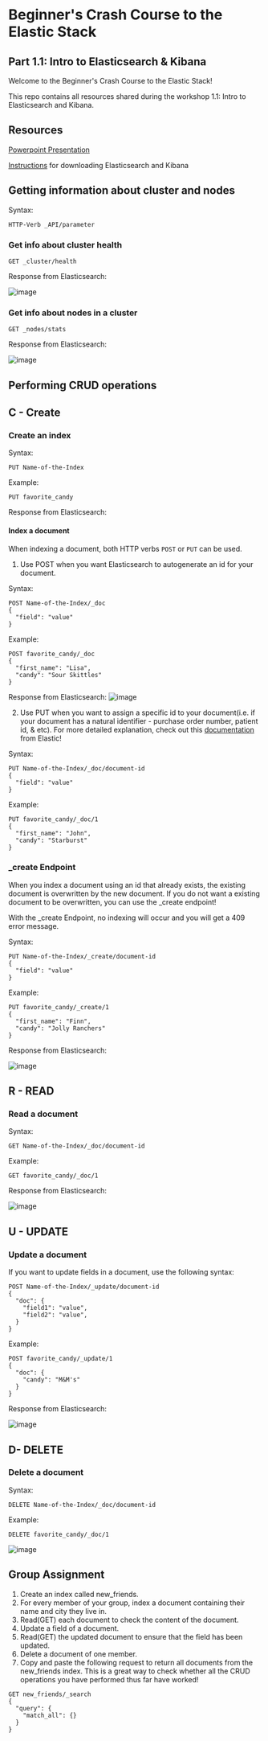 # Beginner's Crash Course to the Elastic Stack
## Part 1.1: Intro to Elasticsearch & Kibana

Welcome to the Beginner's Crash Course to the Elastic Stack!

This repo contains all resources shared during the workshop 1.1: Intro to Elasticsearch and Kibana.

## Resources

[Powerpoint Presentation]()

[Instructions](https://dev.to/elastic/downloading-elasticsearch-and-kibana-macos-linux-and-windows-1mmo) for downloading Elasticsearch and Kibana

## Getting information about cluster and nodes
Syntax: 
```
HTTP-Verb _API/parameter
```
### Get info about cluster health
```
GET _cluster/health
```
Response from Elasticsearch:

![image](https://user-images.githubusercontent.com/60980933/101955613-64bd9000-3bbb-11eb-89da-564dd8680155.png)

### Get info about nodes in a cluster
```
GET _nodes/stats
```
Response from Elasticsearch:

![image](https://user-images.githubusercontent.com/60980933/101932662-5742de80-3b98-11eb-941c-7b654b16858c.png)

## Performing CRUD operations

## C - Create
### Create an index
Syntax:
```
PUT Name-of-the-Index
```
Example:
```
PUT favorite_candy
```

Response from Elasticsearch:

#### Index a document
When indexing a document, both HTTP verbs `POST` or `PUT` can be used. 

1) Use POST when you want Elasticsearch to autogenerate an id for your document. 

Syntax:
```
POST Name-of-the-Index/_doc
{
  "field": "value"
}
````
Example:
```
POST favorite_candy/_doc
{
  "first_name": "Lisa",
  "candy": "Sour Skittles"
}
```
Response from Elasticsearch:
![image](https://user-images.githubusercontent.com/60980933/101933971-2d8ab700-3b9a-11eb-99a4-7d34b9819050.png)

2) Use PUT when you want to assign a specific id to your document(i.e. if your document has a natural identifier - purchase order number, patient id, & etc).
For more detailed explanation, check out this [documentation](https://www.elastic.co/guide/en/elasticsearch/guide/current/index-doc.html) from Elastic! 

Syntax:
```
PUT Name-of-the-Index/_doc/document-id
{
  "field": "value"
}
```
Example:
```
PUT favorite_candy/_doc/1
{
  "first_name": "John",
  "candy": "Starburst"
}
```
### _create Endpoint
When you index a document using an id that already exists, the existing document is overwritten by the new document. 
If you do not want a existing document to be overwritten, you can use the _create endpoint! 

With the _create Endpoint, no indexing will occur and you will get a 409 error message. 

Syntax:
```
PUT Name-of-the-Index/_create/document-id
{
  "field": "value"
}
```
Example:
```
PUT favorite_candy/_create/1
{
  "first_name": "Finn",
  "candy": "Jolly Ranchers"
}
```

Response from Elasticsearch:

![image](https://user-images.githubusercontent.com/60980933/101937947-cf60d280-3b9f-11eb-8341-316ec4a69b35.png)

## R - READ
### Read a document 
Syntax:
```
GET Name-of-the-Index/_doc/document-id
```
Example:
```
GET favorite_candy/_doc/1
```
Response from Elasticsearch:

![image](https://user-images.githubusercontent.com/60980933/101935925-0d102c00-3b9d-11eb-9620-1b642364ef6a.png)

## U - UPDATE
### Update a document

If you want to update fields in a document, use the following syntax:
```
POST Name-of-the-Index/_update/document-id
{
  "doc": {
    "field1": "value",
    "field2": "value",
  }
} 
```
Example:
```
POST favorite_candy/_update/1
{
  "doc": {
    "candy": "M&M's"
  }
}
```

Response from Elasticsearch:

![image](https://user-images.githubusercontent.com/60980933/101938690-05528680-3ba1-11eb-8eec-8e2dce678405.png)

## D- DELETE
### Delete a document

Syntax:
```
DELETE Name-of-the-Index/_doc/document-id
```
Example:
```
DELETE favorite_candy/_doc/1
```
![image](https://user-images.githubusercontent.com/60980933/101939174-dab4fd80-3ba1-11eb-93fe-de682853bae4.png)

## Group Assignment
1. Create an index called new_friends.
2. For every member of your group, index a document containing their name and city they live in. 
3. Read(GET) each document to check the content of the document.
4. Update a field of a document.
5. Read(GET) the updated document to ensure that the field has been updated.
5. Delete a document of one member.
6. Copy and paste the following request to return all documents from the new_friends index. 
This is a great way to check whether all the CRUD operations you have performed thus far have worked!
```
GET new_friends/_search
{
  "query": {
    "match_all": {}
  }
}
```



